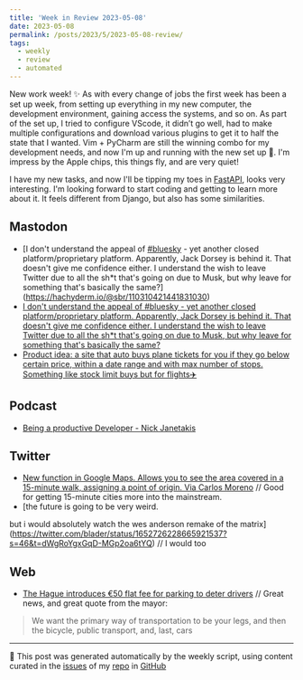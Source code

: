 ```yaml
---
title: 'Week in Review 2023-05-08'
date: 2023-05-08
permalink: /posts/2023/5/2023-05-08-review/
tags:
  - weekly
  - review
  - automated
---
```


 New work week! ✨ As with every change of jobs the first week has been a set up week, from setting up everything in my new computer, the development environment, gaining access the systems, and so on. As part of the set up, I tried to configure VScode, it didn’t go well, had to make multiple configurations and download various plugins to get it to half the state that I wanted. Vim + PyCharm are still the winning combo for my development needs, and now I'm up and running with the new set up 🤖. I'm impress by the Apple chips, this things fly, and are very quiet!

I have my new tasks, and now I'll be tipping my toes in [FastAPI](https://fastapi.tiangolo.com/), looks very interesting. I'm looking forward to start coding and getting to learn more about it. It feels different from Django, but also has some similarities.


## Mastodon
-  [I don't understand the appeal of [#bluesky](https://hachyderm.io/tags/bluesky) - yet another closed platform/proprietary platform. Apparently, Jack Dorsey is behind it. That doesn't give me confidence either.
I understand the wish to leave Twitter due to all the sh*t that's going on due to Musk, but why leave for something that's basically the same?](https://hachyderm.io/@sbr/110310421441831030)
-  [I don't understand the appeal of #bluesky - yet another closed platform/proprietary platform. Apparently, Jack Dorsey is behind it. That doesn't give me confidence either.
I understand the wish to leave Twitter due to all the sh*t that's going on due to Musk, but why leave for something that's basically the same?](https://hachyderm.io/@sbr/110310421441831030)
-  [Product idea: a site that auto buys plane tickets for you if they go below certain price, within a date range and with max number of stops. Something like stock limit buys but for flights✈️](https://hci.social/@andresmh/110301295102370806)

## Podcast
-  [Being a productive Developer - Nick Janetakis](https://podcasts.apple.com/mx/podcast/django-chat/id1451536459?l=en&i=1000608659129)

## Twitter
-  [New function in Google Maps. Allows you to see the area covered in a 15-minute walk, assigning a point of origin. Via Carlos Moreno](https://twitter.com/carlosmorenofr/status/1652736049976623107) // Good for getting 15-minute cities more into the mainstream. 
-  [the future is going to be very weird.

but i would absolutely watch the wes anderson remake of the matrix](https://twitter.com/blader/status/1652726228665921537?s=46&t=dWgRoYgxGqD-MGp2oa6tYQ) // I would too

## Web
-  [The Hague introduces €50 flat fee for parking to deter drivers](https://www.theguardian.com/world/2023/may/06/the-hague-introduces-50-flat-fee-for-parking-to-deter-drivers) // Great news, and great quote from the mayor:

> We want the primary way of transportation to be your legs, and then the bicycle, public transport, and, last, cars

***
🤖 This post was generated automatically by the weekly script, using content curated in the [issues](https://github.com/nateraluis/nateraluis.github.io/issues) of my [repo](https://github.com/nateraluis/nateraluis.github.io/) in [GitHub](https://github.com/nateraluis)
